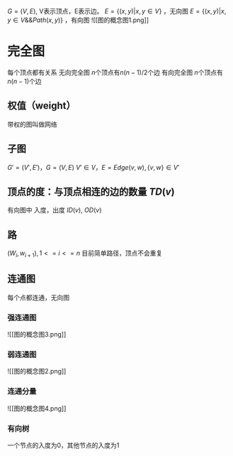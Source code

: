 $G=(V,E)$, V表示顶点，E表示边。
$E=\{(x,y)| x,y\in{V}\}$ ，无向图
$E=\{(x,y)| x,y\in{V} \&\& Path(x,y)\}$ ，有向图
![[图的概念图1.png]]
# 完全图
每个顶点都有关系
无向完全图 $n$个顶点有$n(n-1)/2$个边
有向完全图 $n$个顶点有$n(n-1)$个边
## 权值（weight）
带权的图叫做网络
## 子图
$G'=(V',E')$，$G=(V,E)$   $V'\in{V}$，$E=Edge(v,w),\{v,w\}\in{V'}$


## 顶点的度：与顶点相连的边的数量 $TD(v)$
有向图中 入度，出度 $ID(v)$, $OD(v)$

## 路
$(W_i,w_{i+1}),1<=i<=n$
目前简单路径，顶点不会重复
## 连通图
每个点都连通，无向图
### 强连通图
![[图的概念图3.png]]
### 弱连通图
![[图的概念图2.png]]

### 连通分量
![[图的概念图4.png]]
### 有向树
一个节点的入度为0，其他节点的入度为1